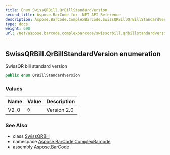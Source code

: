 ```yaml
---
title: Enum SwissQRBill.QrBillStandardVersion
second_title: Aspose.BarCode for .NET API Reference
description: Aspose.BarCode.ComplexBarcode.SwissQRBillQrBillStandardVersion enum. SwissQR bill standard version
type: docs
weight: 690
url: /net/aspose.barcode.complexbarcode/swissqrbill.qrbillstandardversion/
---
```

## SwissQRBill.QrBillStandardVersion enumeration

SwissQR bill standard version

```csharp
public enum QrBillStandardVersion
```

### Values

| Name | Value | Description |
| --- | --- | --- |
| V2_0 | `0` | Version 2.0 |

### See Also

* class [SwissQRBill](../swissqrbill/)
* namespace [Aspose.BarCode.ComplexBarcode](../../aspose.barcode.complexbarcode/)
* assembly [Aspose.BarCode](../../)


